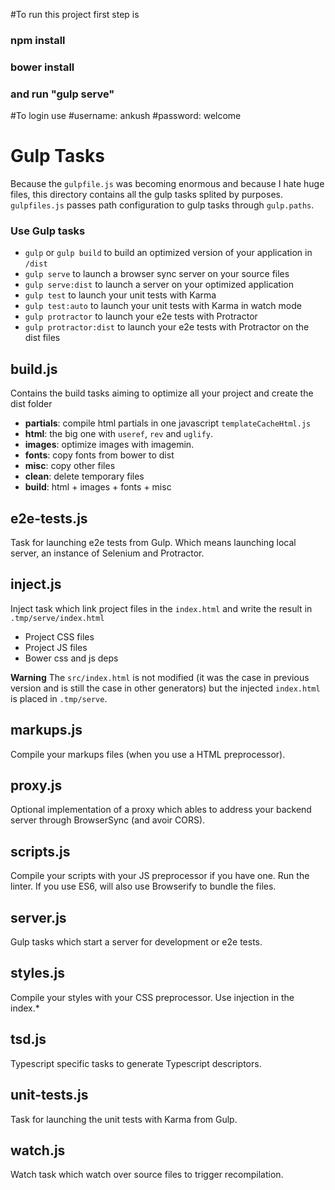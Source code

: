 #To run this project first step is 
### npm install
### bower install
### and run "gulp serve"
#To login use
#username: ankush
#password: welcome
# Gulp Tasks

Because the `gulpfile.js` was becoming enormous and because I hate huge files, this
directory contains all the gulp tasks splited by purposes. `gulpfiles.js` passes path
configuration to gulp tasks through `gulp.paths`.

### Use Gulp tasks

* `gulp` or `gulp build` to build an optimized version of your application in `/dist`
* `gulp serve` to launch a browser sync server on your source files
* `gulp serve:dist` to launch a server on your optimized application
* `gulp test` to launch your unit tests with Karma
* `gulp test:auto` to launch your unit tests with Karma in watch mode
* `gulp protractor` to launch your e2e tests with Protractor
* `gulp protractor:dist` to launch your e2e tests with Protractor on the dist files

## build.js

Contains the build tasks aiming to optimize all your project and create the dist folder
- **partials**: compile html partials in one javascript `templateCacheHtml.js`
- **html**: the big one with `useref`, `rev` and `uglify`.
- **images**: optimize images with imagemin.
- **fonts**: copy fonts from bower to dist
- **misc**: copy other files
- **clean**: delete temporary files
- **build**: html + images + fonts + misc

## e2e-tests.js

Task for launching e2e tests from Gulp. Which means launching local server,
an instance of Selenium and Protractor.

## inject.js

Inject task which link project files in the `index.html` and write the result in `.tmp/serve/index.html`
- Project CSS files
- Project JS files
- Bower css and js deps

**Warning** The `src/index.html` is not modified (it was the case in previous version and is still the case in other generators) but the injected `index.html` is placed in `.tmp/serve`.

## markups.js

Compile your markups files (when you use a HTML preprocessor).

## proxy.js

Optional implementation of a proxy which ables to address your backend server through BrowserSync (and avoir CORS).

## scripts.js

Compile your scripts with your JS preprocessor if you have one. Run the linter. If you use ES6, will also use Browserify to bundle the files.

## server.js

Gulp tasks which start a server for development or e2e tests.

## styles.js

Compile your styles with your CSS preprocessor. Use injection in the index.*

## tsd.js

Typescript specific tasks to generate Typescript descriptors.

## unit-tests.js

Task for launching the unit tests with Karma from Gulp.

## watch.js

Watch task which watch over source files to trigger recompilation.
